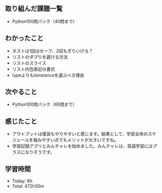 ## 取り組んだ課題一覧
- Python100問パック（40問まで）
## わかったこと
- ネストは1回はセーフ、2回もぎりいける？
- リストのダブりを避ける方法
- リストのスライス
- リスト内包表記の書式
- typeよりもisinstanceを選ぶべき理由
## 次やること
- Python100問パック（65問まで）
## 感じたこと
- アウトプットは復習もやりやすいと感じます。結果として、学習全体のスケジュールを組みやすい点でもメリットが大きいですね。
- 学習記録アプリとみんチャレを始めました。みんチャレは、英語学習にはプラスになりそうです。
## 学習時間
- Today: 6h
- Total: 472h30m
